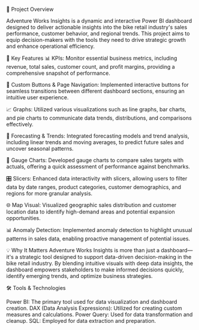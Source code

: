 🚀 Project Overview

Adventure Works Insights is a dynamic and interactive Power BI dashboard designed to deliver actionable insights into the bike retail industry's sales performance, customer behavior, and regional trends. This project aims to equip decision-makers with the tools they need to drive strategic growth and enhance operational efficiency.

🔑 Key Features
📊 KPIs: Monitor essential business metrics, including revenue, total sales, customer count, and profit margins, providing a comprehensive snapshot of performance.

🔗 Custom Buttons & Page Navigation: Implemented interactive buttons for seamless transitions between different dashboard sections, ensuring an intuitive user experience.

📈 Graphs: Utilized various visualizations such as line graphs, bar charts, and pie charts to communicate data trends, distributions, and comparisons effectively.

🔮 Forecasting & Trends: Integrated forecasting models and trend analysis, including linear trends and moving averages, to predict future sales and uncover seasonal patterns.

🎯 Gauge Charts: Developed gauge charts to compare sales targets with actuals, offering a quick assessment of performance against benchmarks.

🎛️ Slicers: Enhanced data interactivity with slicers, allowing users to filter data by date ranges, product categories, customer demographics, and regions for more granular analysis.

🌐 Map Visual: Visualized geographic sales distribution and customer location data to identify high-demand areas and potential expansion opportunities.

📊 Anomaly Detection: Implemented anomaly detection to highlight unusual patterns in sales data, enabling proactive management of potential issues.

💡 Why It Matters
Adventure Works Insights is more than just a dashboard—it's a strategic tool designed to support data-driven decision-making in the bike retail industry. By blending intuitive visuals with deep data insights, the dashboard empowers stakeholders to make informed decisions quickly, identify emerging trends, and optimize business strategies.

🛠️ Tools & Technologies

Power BI: The primary tool used for data visualization and dashboard creation.
DAX (Data Analysis Expressions): Utilized for creating custom measures and calculations.
Power Query: Used for data transformation and cleanup.
SQL: Employed for data extraction and preparation.
